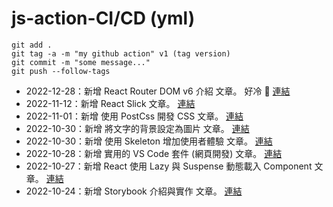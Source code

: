# js-action-CI/CD (yml)

```
git add .
git tag -a -m "my github action" v1 (tag version)
git commit -m "some message..."
git push --follow-tags
```

<!-- UPDATE_WEISITE:START -->
- 2022-12-28：新增 React Router DOM v6 介紹 文章。 好冷 🥶 [連結](/Wei-Docusaurus/docs/React/Package/React-Router-Dom-v6)
- 2022-11-12：新增 React Slick 文章。 [連結](/Wei-Docusaurus/docs/React/Package/React-Slick)
- 2022-11-01：新增 使用 PostCss 開發 CSS 文章。 [連結](/Wei-Docusaurus/docs/JavaScript/postcss)
- 2022-10-30：新增 將文字的背景設定為圖片 文章。 [連結](/Wei-Docusaurus/docs/CSS/textImage)
- 2022-10-30：新增 使用 Skeleton 增加使用者體驗 文章。 [連結](/Wei-Docusaurus/docs/JavaScript/skeleton)
- 2022-10-28：新增 實用的 VS Code 套件 (網頁開發) 文章。 [連結](https://weiyun0912.github.io/Wei-Docusaurus/docs/VS%20Code/vsCodeExtensions)
- 2022-10-27：新增 React 使用 Lazy 與 Suspense 動態載入 Component 文章。 [連結](/Wei-Docusaurus/docs/React/Tips/React-Lazy)
- 2022-10-24：新增 Storybook 介紹與實作 文章。 [連結](/Wei-Docusaurus/docs/Stroybook/Storybook-Basic)
<!-- UPDATE_WEISITE:END -->
